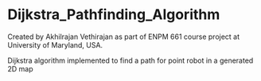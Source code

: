 # Dijkstra_Pathfinding_Algorithm
Created by Akhilrajan Vethirajan as part of ENPM 661 course project at University of Maryland, USA. 

Dijkstra algorithm implemented to find a path for point robot in a generated 2D map
 

